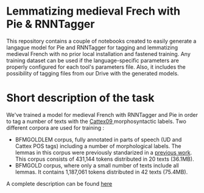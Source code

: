 # Lemmatizing medieval Frech with Pie & RNNTagger

This repository contains a couple of notebooks created to easily generate a langague model for Pie and RNNTagger for tagging and lemmatizing medieval French with no prior local installation and fastened training. Any training dataset can be used if the language-specific parameters are properly configured for each tool's parameters file. Also, it includes the possibility of tagging files from our Drive with the generated models.


# Short description of the task

We've trained a model for medieval French with RNNTagger and Pie in order to tag a number of texts with the <a href="http://bfm.ens-lyon.fr/IMG/pdf/Cattex2009_manuel_2.0.pdf">Cattex09 </a> morphosyntactic labels. Two different corpora are used for training : 
- BFMGOLDLEM corpus, fully annotated in parts of speech (UD and Cattex POS tags) including a number of morphological labels. The lemmas in this corpus were previously standarized in a <a href="https://github.com/CristinaGHolgado/Lemmatisation_AncienFran-ais">previous work</a>. This corpus consists of 431,144 tokens distributed in 20 texts (36.1MB).
- BFMGOLD corpus, where only a small number of texts include all lemmas. It contains 1,187,061 tokens distributed in 42 texts (75.4MB).

A complete description can be found <a href="https://gitlab.huma-num.fr/lemmatisation-fro/bfm-lem/-/blob/master/doc/description_nlppie_rnntagger.pdf"> here </a>
